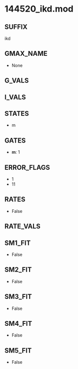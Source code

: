 # 144520_ikd.mod

## SUFFIX

ikd

## GMAX_NAME

- None

## G_VALS


## I_VALS


## STATES

- m

## GATES

- **m**: 1

## ERROR_FLAGS

- 1
- 11

## RATES

- False

## RATE_VALS


## SM1_FIT

- False

## SM2_FIT

- False

## SM3_FIT

- False

## SM4_FIT

- False

## SM5_FIT

- False

